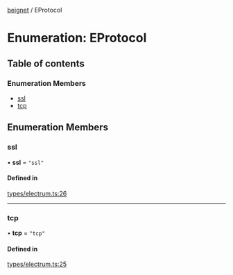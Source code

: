[beignet](../README.md) / EProtocol

# Enumeration: EProtocol

## Table of contents

### Enumeration Members

- [ssl](EProtocol.md#ssl)
- [tcp](EProtocol.md#tcp)

## Enumeration Members

### ssl

• **ssl** = ``"ssl"``

#### Defined in

[types/electrum.ts:26](https://github.com/synonymdev/beignet/blob/7c83290/src/types/electrum.ts#L26)

___

### tcp

• **tcp** = ``"tcp"``

#### Defined in

[types/electrum.ts:25](https://github.com/synonymdev/beignet/blob/7c83290/src/types/electrum.ts#L25)
